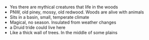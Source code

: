 - Yes there are mythical creatures that life in the woods
- PNW, old piney, mossy, old redwood. Woods are alive with animals
- Sits in a basin, small, temperate climate
- Magical, no season. Insulated from weather changes
- a Druid tride could live here
- Like a thick wall of trees. In the middle of some plains